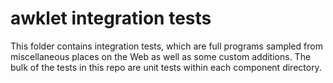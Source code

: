 # awklet integration tests

This folder contains integration tests, which are full programs sampled from miscellaneous places on
the Web as well as some custom additions. The bulk of the tests in this repo are unit tests within
each component directory.
